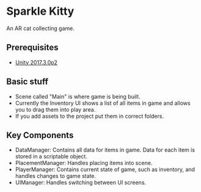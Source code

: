 # Sparkle Kitty
An AR cat collecting game.

## Prerequisites
- [Unity 2017.3.0p2](https://unity3d.com/unity/qa/patch-releases)

## Basic stuff
- Scene called "Main" is where game is being built.
- Currently the Inventory UI shows a list of all items in game and allows you to drag them into play area.
- If you add assets to the project put them in correct folders.

## Key Components
- DataManager: Contains all data for items in game. Data for each item is stored in a scriptable object.
- PlacementManager: Handles placing items into scene.
- PlayerManager: Contains current state of game, such as inventory, and handles changes to game state.
- UIManager: Handles switching between UI screens.